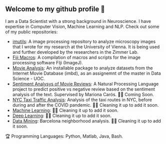 ## Welcome to my github profile 👋
I am a Data Scientist with a strong background in Neuroscience. I have expertise in Computer Vision, Machine Learning and NLP.
Check out some of my public repositories:
- [imutils](https://github.com/ulisesrey/imutils/): A image processing repository to analyze microscopy images that I wrote for my research at the University of Vienna. It is being used and further developed by the researchers in the Zimmer Lab.
- [Fiji Macros](https://github.com/ulisesrey/fiji_macros/): A compilation of macros and scripts for the image processing software FIji (ImageJ).
- [Movie Analysis](https://github.com/ulisesrey/movie_project): An installable package to analyze datasets from the Internet Movie Database (imbd), as an assignemnt of the master in Data Science - UOC.
- [Sentiment Analysys of Movie Reviews](): A Natural Processing Language project to predict positive vs negative review based on the sentiment analysis of the text. Supervised by Mariona Carós. 👷🏼 Coming Soon.
- [NYC Taxi Traffic Analysis](): Analysis of the taxi routes in NYC, before during and after the COVID pandemic. 👷🏼 Cleaning it up to add it soon.
- [Machine Learning](): 👷🏼 Cleaning it up to add it soon.
- [Deep Learning](): 👷🏼 Cleaning it up to add it soon.
- [Data Mining](): Barcelona neighborhood analysis. 👷🏼 Cleaning it up to add it soon.

🏆 Programming Languages:
Python,
Matlab,
Java,
Bash.
<!--
**ulisesrey/ulisesrey** is a ✨ _special_ ✨ repository because its `README.md` (this file) appears on your GitHub profile.

Here are some ideas to get you started:


-->
